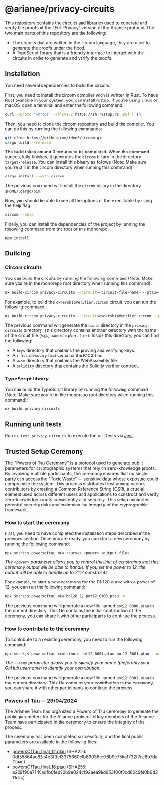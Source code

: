 # @arianee/privacy-circuits

This repository contains the circuits and libraries used to generate and verify the proofs of the "Full-Privacy" version of the Arianee protocol.
The two main parts of this repository are the following:

- The circuits that are written in the circom language, they are used to generate the proofs under the hood.
- A TypeScript library that is a friendly interface to interact with the circuits in order to generate and verify the proofs.

## Installation

You need several dependencies to build the circuits.

First, you need to install the circom compiler wich is written in Rust.
To have Rust available in your system, you can install rustup. If you’re using Linux or macOS, open a terminal and enter the following command:

```bash
curl --proto '=https' --tlsv1.2 https://sh.rustup.rs -sSf | sh
```

Then, you need to clone the circom repository and build the compiler.
You can do this by running the following commands:

```bash
git clone https://github.com/iden3/circom.git
cargo build --release
```

The build takes around 3 minutes to be completed. When the command successfully finishes, it generates the `circom` binary in the directory `target/release`. You can install this binary as follows (Note: Make sure you're still in the circom directory when running this command):

```bash
cargo install --path circom
```

The previous command will install the `circom` binary in the directory `$HOME/.cargo/bin`.

Now, you should be able to see all the options of the executable by using the help flag:

```bash
circom --help
```

Finally, you can install the dependencies of the project by running the following command from the root of this monorepo:

```bash
npm install
```

## Building

### Circom circuits

You can build the circuits by running the following command (Note: Make sure you're in the monorepo root directory when running this command):

```bash
nx build-circom privacy-circuits --circuit=<circuit-file-name> --ptau=<ptau-file-name>
```

For example, to build the `ownershipVerifier.circom` circuit, you can run the following command:

```bash
nx build-circom privacy-circuits --circuit=ownershipVerifier.circom --ptau=powersOfTau28_hez_final_12.ptau
```

The previous command will generate the `build` directory in the `privacy-circuits` directory.
This directory contains another directory with the name of the circuit file (e.g., `ownershipVerifier`). Inside this directory, you can find the following:

- A `keys` directory that contains the proving and verifying keys.
- An `r1cs` directory that contains the R1CS file.
- A `wasm` directory that contains the WebAssembly file.
- A `solidity` directory that contains the Solidity verifier contract.

### TypeScript library

You can build the TypeScript library by running the following command (Note: Make sure you're in the monorepo root directory when running this command):

```bash
nx build privacy-circuits
```

## Running unit tests

Run `nx test privacy-circuits` to execute the unit tests via [Jest](https://jestjs.io).

## Trusted Setup Ceremony

The "Powers of Tau Ceremony" is a protocol used to generate public parameters for cryptographic systems that rely on zero-knowledge proofs. By involving multiple participants, the ceremony ensures that no single party can access the "Toxic Waste" — sensitive data whose exposure could compromise the system. This process distributes trust among various contributors by creating a Common Reference String (CSR), a crucial element used across different users and applications to construct and verify zero-knowledge proofs consistently and securely. This setup minimizes potential security risks and maintains the integrity of the cryptographic framework.

### How to start the ceremony

First, you need to have completed the installation steps described in the previous section.
Once you are ready, you can start a new ceremony by running the following command:

```bash
npx snarkjs powersoftau new <curve> <power> <output-file>
```

_The `<power>` parameter allows you to control the limit of constraints that this ceremony output will be able to handle._
_If you set the power to 12, the output will be able to handle up to 2^12 constraints._

For example, to start a new ceremony for the BN128 curve with a power of 12, you can run the following command:

```bash
npx snarkjs powersoftau new bn128 12 pot12_0000.ptau -v
```

The previous command will generate a new file named `pot12_0000.ptau` in the current directory.
This file contains the initial contribution of the ceremony, you can share it with other participants to continue the process.

### How to contribute to the ceremony

To contribute to an existing ceremony, you need to run the following command:

```bash
npx snarkjs powersoftau contribute pot12_0000.ptau pot12_0001.ptau --name=<your-name> -v
```

_The `--name` parameter allows you to specify your name (preferably your GitHub username) to identify your contribution._

The previous command will generate a new file named `pot12_0001.ptau` in the current directory.
This file contains your contribution to the ceremony, you can share it with other participants to continue the process.

### Powers of Tau — 29/04/2024

The Arianee Team has organized a Powers of Tau ceremony to generate the public parameters for the Arianee protocol.
6 key members of the Arianee Team have participated in the ceremony to ensure the integrity of the process.

The ceremony has been completed successfully, and the final public parameters are available in the following files:

- [powersOfTau_final_12.ptau](https://github.com/Arianee/arianee-sdk/blob/main/packages/privacy-circuits/trusted-setup/powersOfTau_final_12.ptau) (SHA256: 0df85864ac82c4e3f3ef3375660c1b89036cc76b9c75ba1732f7de8b7daf2aac)
- [powersOfTau_final_16.ptau](https://github.com/Arianee/arianee-sdk/blob/main/packages/privacy-circuits/trusted-setup/powersOfTau_final_16.ptau) (SHA256: a209f90a7140adfb0fed90b9e024df92aea9bd953f00f0cd80c9fd0b6d311dac)
